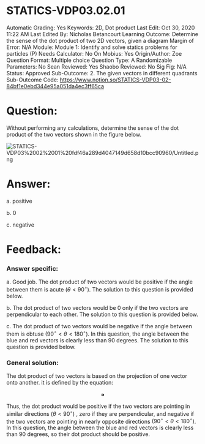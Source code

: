 # STATICS-VDP03.02.01

Automatic Grading: Yes
Keywords: 2D, Dot product
Last Edit: Oct 30, 2020 11:22 AM
Last Edited By: Nicholas Betancourt
Learning Outcome: Determine the sense of the dot product of two 2D vectors, given a diagram
Margin of Error: N/A
Module: Module 1: Identify and solve statics problems for particles (P)
Needs Calculator: No
On Mobius: Yes
Origin/Author: Zoe
Question Format: Multiple choice
Question Type: A
Randomizable Parameters: No
Sean Reviewed: Yes
Shaobo Reviewed: No
Sig Fig: N/A
Status: Approved
Sub-Outcome: 2. The given vectors in different quadrants
Sub-Outcome Code: https://www.notion.so/STATICS-VDP03-02-84bf1e0ebd344e95a051da4ec3ff65ca

# Question:

Without performing any calculations, determine the sense of the dot product of the two vectors shown in the figure below.

![STATICS-VDP03%2002%2001%20fdf46a289d4047149d658d10bcc90960/Untitled.png](STATICS-VDP03%2002%2001%20fdf46a289d4047149d658d10bcc90960/Untitled.png)

# Answer:

a. positive

b. 0

c. negative

# Feedback:

### Answer specific:

a. Good job. The dot product of two vectors would be positive if the angle between them is acute $(\theta<90^\circ)$. The solution to this question is provided below. 

b. The dot product of two vectors would be 0 only if the two vectors are perpendicular to each other.  The solution to this question is provided below. 

c. The dot product of two vectors would be negative if the angle between them is obtuse $(90^\circ\lt\theta<180^\circ)$. In this question, the angle between the blue and red vectors is clearly less than 90 degrees. The solution to this question is provided below. 

### General solution:

The dot product of two vectors is based on the projection of one vector onto another. it is defined by the equation:

$$⁍$$

Thus, the dot product would be positive if the two vectors are pointing in similar directions $(\theta<90^\circ)$ , zero if they are perpendicular, and negative if the two vectors are pointing in nearly opposite directions $(90^\circ\lt\theta<180^\circ)$. In this question, the angle between the blue and red vectors is clearly less than 90 degrees, so their dot product should be positive.